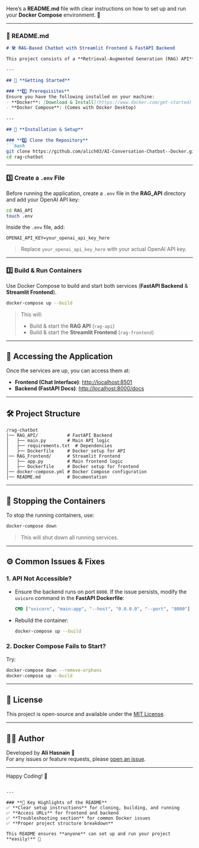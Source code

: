 Here’s a **README.md** file with clear instructions on how to set up and run your **Docker Compose** environment. 🚀  

---

### **📘 README.md**

```md
# 🛠️ RAG-Based Chatbot with Streamlit Frontend & FastAPI Backend

This project consists of a **Retrieval-Augmented Generation (RAG) API** powered by **FastAPI** and a **Streamlit-based frontend** for user interaction. The system enables PDF uploads, document processing, and conversational AI responses.

---

## 🚀 **Getting Started**

### **1️⃣ Prerequisites**
Ensure you have the following installed on your machine:
- **Docker**: [Download & Install](https://www.docker.com/get-started)
- **Docker Compose**: (Comes with Docker Desktop)
  
---

## 🔧 **Installation & Setup**

### **2️⃣ Clone the Repository**
```bash
git clone https://github.com/alich03/AI-Conversation-Chatbot--Docker.git
cd rag-chatbot
```

---

### **3️⃣ Create a `.env` File**
Before running the application, create a `.env` file in the **RAG_API** directory and add your OpenAI API key:

```bash
cd RAG_API
touch .env
```

Inside the `.env` file, add:
```
OPENAI_API_KEY=your_openai_api_key_here
```
> Replace `your_openai_api_key_here` with your actual OpenAI API key.

---


### **3️⃣ Build & Run Containers**
Use Docker Compose to build and start both services (**FastAPI Backend** & **Streamlit Frontend**).
```bash
docker-compose up --build
```
> This will:
> - Build & start the **RAG API** (`rag-api`)
> - Build & start the **Streamlit Frontend** (`rag-frontend`)

---

## 🎯 **Accessing the Application**
Once the services are up, you can access them at:
- **Frontend (Chat Interface)**: [http://localhost:8501](http://localhost:8501)
- **Backend (FastAPI Docs)**: [http://localhost:8000/docs](http://localhost:8000/docs)

---

## 🛠️ **Project Structure**
```
/rag-chatbot
│── RAG_API/           # FastAPI Backend
│   ├── main.py        # Main API logic
│   ├── requirements.txt  # Dependencies
│   ├── Dockerfile     # Docker setup for API
│── RAG_Frontend/      # Streamlit Frontend
│   ├── app.py         # Main frontend logic
│   ├── Dockerfile     # Docker setup for frontend
│── docker-compose.yml # Docker Compose configuration
│── README.md          # Documentation
```

---

## 🐳 **Stopping the Containers**
To stop the running containers, use:
```bash
docker-compose down
```
> This will shut down all running services.

---

## ⚙️ **Common Issues & Fixes**
### **1. API Not Accessible?**
- Ensure the backend runs on port `8000`. If the issue persists, modify the `uvicorn` command in the **FastAPI Dockerfile**:
    ```dockerfile
    CMD ["uvicorn", "main:app", "--host", "0.0.0.0", "--port", "8000"]
    ```
- Rebuild the container:
    ```bash
    docker-compose up --build
    ```

### **2. Docker Compose Fails to Start?**
Try:
```bash
docker-compose down --remove-orphans
docker-compose up --build
```

---

## 📜 **License**
This project is open-source and available under the [MIT License](LICENSE).

---

## 👨‍💻 **Author**
Developed by **Ali Hasnain** 🚀  
For any issues or feature requests, please [open an issue](https://github.com/alich03/AI-Conversation-Chatbot--Docker.git/issues).

---

Happy Coding! 🎉
```

---

### **📌 Key Highlights of the README**
✅ **Clear setup instructions** for cloning, building, and running  
✅ **Access URLs** for frontend and backend  
✅ **Troubleshooting section** for common Docker issues  
✅ **Proper project structure breakdown**  

This README ensures **anyone** can set up and run your project **easily!** 🚀